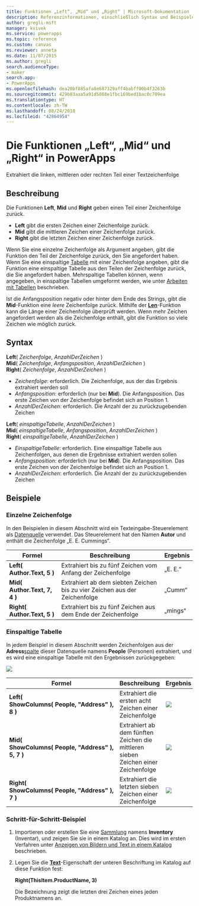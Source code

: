 ```yaml
---
title: Funktionen „Left“, „Mid“ und „Right“ | Microsoft-Dokumentation
description: Referenzinformationen, einschließlich Syntax und Beispielen, für die Funktionen „Left“, „Mid“ und „Right“ in PowerApps
author: gregli-msft
manager: kvivek
ms.service: powerapps
ms.topic: reference
ms.custom: canvas
ms.reviewer: anneta
ms.date: 11/07/2015
ms.author: gregli
search.audienceType:
- maker
search.app:
- PowerApps
ms.openlocfilehash: dea20bf885afa8e687329aff4babff00b4f3263b
ms.sourcegitcommit: 429b83aaa5a91d5868e1fbc169bed1bac0c709ea
ms.translationtype: HT
ms.contentlocale: zh-TW
ms.lasthandoff: 08/24/2018
ms.locfileid: "42864954"
---
```

# <a name="left-mid-and-right-functions-in-powerapps"></a>Die Funktionen „Left“, „Mid“ und „Right“ in PowerApps
Extrahiert die linken, mittleren oder rechten Teil einer Textzeichenfolge

## <a name="description"></a>Beschreibung
Die Funktionen **Left**, **Mid** und **Right** geben einen Teil einer Zeichenfolge zurück.

* **Left** gibt die ersten Zeichen einer Zeichenfolge zurück.
* **Mid** gibt die mittleren Zeichen einer Zeichenfolge zurück.
* **Right** gibt die letzten Zeichen einer Zeichenfolge zurück.

Wenn Sie eine einzelne Zeichenfolge als Argument angeben, gibt die Funktion den Teil der Zeichenfolge zurück, den Sie angefordert haben. Wenn Sie eine einspaltige [Tabelle](../working-with-tables.md) mit einer Zeichenfolge angeben, gibt die Funktion eine einspaltige Tabelle aus den Teilen der Zeichenfolge zurück, die Sie angefordert haben. Mehrspaltige Tabellen können, wenn angegeben, in einspaltige Tabellen umgeformt werden, wie unter [Arbeiten mit Tabellen](../working-with-tables.md) beschrieben.

Ist die Anfangsposition negativ oder hinter dem Ende des Strings, gibt die **Mid**-Funktion eine *leere* Zeichenfolge zurück.  Mithilfe der **[Len](function-len.md)**-Funktion kann die Länge einer Zeichenfolge überprüft werden. Wenn mehr Zeichen angefordert werden als die Zeichenfolge enthält, gibt die Funktion so viele Zeichen wie möglich zurück.

## <a name="syntax"></a>Syntax
**Left**( *Zeichenfolge*, *AnzahlDerZeichen* )<br>**Mid**( *Zeichenfolge*, *Anfangsposition*, *AnzahlDerZeichen* )<br>**Right**( *Zeichenfolge*, *AnzahlDerZeichen* )

* *Zeichenfolge*: erforderlich. Die Zeichenfolge, aus der das Ergebnis extrahiert werden soll
* *Anfangsposition*: erforderlich (nur bei **Mid**).  Die Anfangsposition.  Das erste Zeichen von der Zeichenfolge befindet sich an Position 1.
* *AnzahlDerZeichen*: erforderlich.  Die Anzahl der zu zurückzugebenden Zeichen

**Left**( *einspaltigeTabelle*, *AnzahlDerZeichen* )<br>**Mid**( *einspaltigeTabelle*, *Anfangsposition*, *AnzahlDerZeichen* )<br>**Right**( *einspaltigeTabelle*, *AnzahlDerZeichen* )

* *EinspaltigeTabelle*: erforderlich. Eine einspaltige Tabelle aus Zeichenfolgen, aus denen die Ergebnisse extrahiert werden sollen
* *Anfangsposition*: erforderlich (nur bei **Mid**).  Die Anfangsposition.  Das erste Zeichen von der Zeichenfolge befindet sich an Position 1.
* *AnzahlDerZeichen*: erforderlich.  Die Anzahl der zu zurückzugebenden Zeichen

## <a name="examples"></a>Beispiele
### <a name="single-string"></a>Einzelne Zeichenfolge
In den Beispielen in diesem Abschnitt wird ein Texteingabe-Steuerelement als [Datenquelle](../working-with-data-sources.md) verwendet. Das Steuerelement hat den Namen **Autor** und enthält die Zeichenfolge „E. E. Cummings“.

| Formel | Beschreibung | Ergebnis |
| --- | --- | --- |
| **Left( Author.Text, 5 )** |Extrahiert bis zu fünf Zeichen vom Anfang der Zeichenfolge |„E. E.“ |
| **Mid( Author.Text, 7, 4 )** |Extrahiert ab dem siebten Zeichen bis zu vier Zeichen aus der Zeichenfolge |„Cumm“ |
| **Right( Author.Text, 5 )** |Extrahiert bis zu fünf Zeichen aus dem Ende der Zeichenfolge |„mings“ |

### <a name="single-column-table"></a>Einspaltige Tabelle
In jedem Beispiel in diesem Abschnitt werden Zeichenfolgen aus der **Adress**[spalte](../working-with-tables.md#columns) dieser Datenquelle namens **People** (Personen) extrahiert, und es wird eine einspaltige Tabelle mit den Ergebnissen zurückgegeben:

![](media/function-left-mid-right/people-table.png)

| Formel | Beschreibung | Ergebnis |
| --- | --- | --- |
| **Left( ShowColumns(&nbsp;People,&nbsp;"Address"&nbsp;), 8 )** |Extrahiert die ersten acht Zeichen einer Zeichenfolge |<style> img { max-width: none } </style> ![](media/function-left-mid-right/people-table-left.png) |
| **Mid( ShowColumns(&nbsp;People,&nbsp;"Address"&nbsp;), 5, 7 )** |Extrahiert ab dem fünften Zeichen die mittleren sieben Zeichen einer Zeichenfolge |![](media/function-left-mid-right/people-table-mid.png) |
| **Right( ShowColumns(&nbsp;People,&nbsp;"Address"&nbsp;), 7 )** |Extrahiert die letzten sieben Zeichen einer Zeichenfolge |![](media/function-left-mid-right/people-table-right.png) |

### <a name="step-by-step-example"></a>Schritt-für-Schritt-Beispiel
1. Importieren oder erstellen Sie eine [Sammlung](../working-with-data-sources.md#collections) namens **Inventory** (Inventar), und zeigen Sie sie in einem Katalog an. Dies wird im ersten Verfahren unter [Anzeigen von Bildern und Text in einem Katalog](../show-images-text-gallery-sort-filter.md) beschrieben.
2. Legen Sie die **[Text](../controls/properties-core.md)**-Eigenschaft der unteren Beschriftung im Katalog auf diese Funktion fest:
   
    **Right(ThisItem.ProductName, 3)**
   
    Die Bezeichnung zeigt die letzten drei Zeichen eines jeden Produktnamens an.

